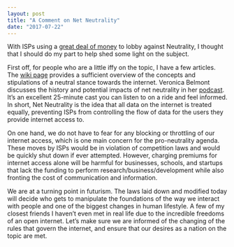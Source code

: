 ```yaml
---
layout: post
title: "A Comment on Net Neutrality"
date: "2017-07-22"
---
```

With ISPs using a [great deal of money](https://www.theverge.com/2017/3/29/15100620/congress-fcc-isp-web-browsing-privacy-fire-sale) to lobby against Neutrality, I thought that I should do my part to help shed some light on the subject.

First off, for people who are a little iffy on the topic, I have a few articles. The [wiki page](https://en.wikipedia.org/wiki/Net_neutrality) provides a sufficient overview of the concepts and stipulations of a neutral stance towards the internet. Veronica Belmont discusses the history
and potential impacts of net neutrality in her [podcast](https://irlpodcast.org/episode2/). It’s an excellent 25-minute cast you can listen to on
a ride and feel informed. In short, Net Neutrality is the idea that all data on the internet is treated equally, preventing ISPs from controlling
the flow of data for the users they provide internet access to.

On one hand, we do not have to fear for any blocking or throttling of our internet access, which is one main concern for the pro-neutrality agenda.
These moves by ISPs would be in violation of competition laws and would be quickly shut down if ever attempted. However, charging premiums for internet
access alone will be harmful for businesses, schools, and startups that lack the funding to perform research/business/development while also fronting
the cost of communication and information.

We are at a turning point in futurism. The laws laid down and modified today will decide who gets to manipulate the foundations of the way we interact
with people and one of the biggest changes in human lifestyle. A few of my closest friends I haven’t even met in real life due to the incredible
freedoms of an open internet. Let’s make sure we are informed of the changing of the rules that govern the internet, and ensure that our desires as
a nation on the topic are met.
